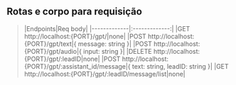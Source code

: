 ## Rotas e corpo para requisição

>|Endpoints|Req body|
 |-------------|:-------------:|
 |GET http://localhost:{PORT}/gpt/|none|
 |POST http://localhost:{PORT}/gpt/text|{ message: string }|
 |POST http://localhost:{PORT}/gpt/audio|{ input: string }|
 |DELETE http://localhost:{PORT}/gpt/:leadID|none|
 |POST http://localhost:{PORT}/gpt/:assistant_id/message|{ text: string, leadID: string }|
 |GET http://localhost:{PORT}/gpt/:leadID/message/list|none|